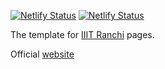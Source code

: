 [![Netlify Status](https://api.netlify.com/api/v1/badges/1b61bde8-e41e-44a2-88d6-f0897f327a10/deploy-status)](https://app.netlify.com/sites/iiitranchi/deploys)
[![Netlify Status](https://api.netlify.com/api/v1/badges/a6255cc3-4674-42ef-aa4e-e3aabdf9d1cf/deploy-status)](https://app.netlify.com/sites/iiit/deploys)

The template for [IIIT Ranchi](https://iiitranchi.netlify.app/) pages.


Official [website](https://ranchi.iiitiansnetwork.com/)
